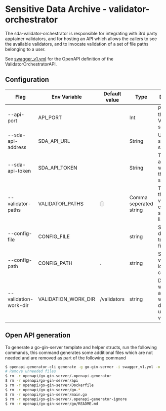 # Sensitive Data Archive - validator-orchestrator

The sda-validator-orchestrator is responsible for integrating with 3rd party apptainer validators, and for hosting an
API which allows the callers to see the available validators, and to invocate validation of a set of file paths
belonging to a user.

See [swagger_v1.yml](swagger_v1.yml) for the OpenAPI definition of the ValidatorOrchestratorAPI.

## Configuration

| Flag                  | Env Variable        | Default value | Type                   | Description                                                            |
|-----------------------|---------------------|---------------|------------------------|------------------------------------------------------------------------|
| --api-port            | API_PORT            |               | Int                    | Pt to host the ValidationAPI server at                                 |
| --sda-api-address     | SDA_API_URL         |               | String                 | Url to the sda-api service                                             |
| --sda-api-token       | SDA_API_TOKEN       |               | String                 | Token to authenticate when calling the sda-api service                 |
| --validator-paths     | VALIDATOR_PATHS     | []            | Comma seperated string | The paths to the available validators, in comma separated list         |
| --config-file         | CONFIG_FILE         |               | string                 | Set the direct path to the config file                                 |
| --config-path         | CONFIG_PATH         | .             | string                 | Set the path viper will look for the config file at                    |
| --validation-work-dir | VALIDATION_WORK_DIR | /validators   | string                 | Directory where application will manage data to be used for validation |

## Open API generation

To generate a go-gin-server template and helper structs, run the following commands, this command generates some
additional files which are not needed and are removed as part of the following command

``` bash 
$ openapi-generator-cli generate -g go-gin-server -i swagger_v1.yml -o openapi/go-gin-server --openapi-normalizer SET_TAGS_FOR_ALL_OPERATIONS=validator_orchestrator --additional-properties=interfaceOnly=true
# Remove unneeded files
$ rm -r openapi/go-gin-server/.openapi-generator
$ rm -r openapi/go-gin-server/api
$ rm -r openapi/go-gin-server/Dockerfile
$ rm -r openapi/go-gin-server/go.*
$ rm -r openapi/go-gin-server/main.go
$ rm -r openapi/go-gin-server/.openapi-generator-ignore
$ rm -r openapi/go-gin-server/go/README.md
```

